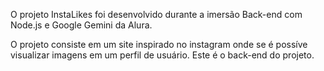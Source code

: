 O projeto InstaLikes foi desenvolvido durante a imersão Back-end com Node.js e Google Gemini da Alura.

O projeto consiste em um site inspirado no instagram onde se é possíve visualizar imagens em um perfil de usuário.
Este é o back-end do projeto.
